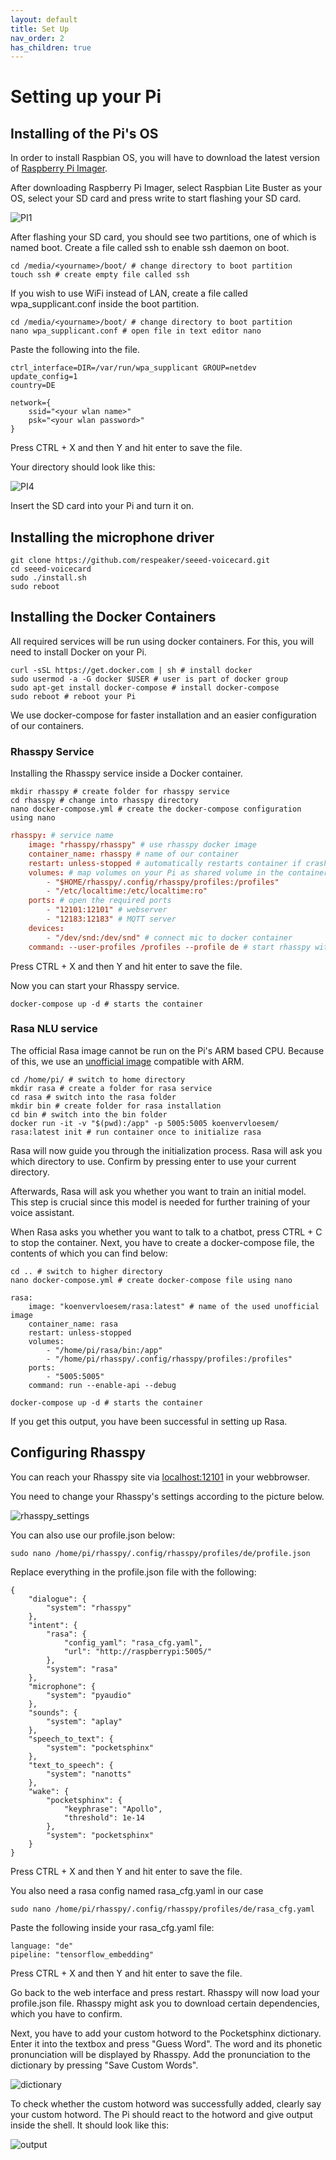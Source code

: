 ```yaml
---
layout: default
title: Set Up
nav_order: 2
has_children: true
---
```


# Setting up your Pi

## Installing of the Pi's OS

In order to install Raspbian OS, you will have to download the latest version of [Raspberry Pi Imager](https://www.raspberrypi.org/software/).

 After downloading Raspberry Pi Imager, select Raspbian Lite Buster as your OS, select your SD card and press write to start flashing your SD card.

 ![PI1](../assets/raspberry1.png)
 
 After flashing your SD card, you should see two partitions, one of which is named boot. Create a file called ssh to enable ssh daemon on boot.

 ```shell
cd /media/<yourname>/boot/ # change directory to boot partition
touch ssh # create empty file called ssh
```

 If you wish to use WiFi instead of LAN, create a file called wpa_supplicant.conf inside the boot partition.

```shell
cd /media/<yourname>/boot/ # change directory to boot partition
nano wpa_supplicant.conf # open file in text editor nano
```

Paste the following into the file.

```shell
ctrl_interface=DIR=/var/run/wpa_supplicant GROUP=netdev
update_config=1
country=DE

network={
    ssid="<your wlan name>"
    psk="<your wlan password>"
}
```

Press CTRL + X and then Y and hit enter to save the file.

Your directory should look like this:

 ![PI4](../assets/raspberry4.png)

 Insert the SD card into your Pi and turn it on.

## Installing the microphone driver

```shell
git clone https://github.com/respeaker/seeed-voicecard.git
cd seeed-voicecard
sudo ./install.sh
sudo reboot
```

## Installing the Docker Containers

All required services will be run using docker containers. For this, you will need to install Docker on your Pi.

```shell
curl -sSL https://get.docker.com | sh # install docker
sudo usermod -a -G docker $USER # user is part of docker group
sudo apt-get install docker-compose # install docker-compose
sudo reboot # reboot your Pi
```

We use docker-compose for faster installation and an easier configuration of our containers.

### Rhasspy Service

Installing the Rhasspy service inside a Docker container.

```shell
mkdir rhasspy # create folder for rhasspy service
cd rhasspy # change into rhasspy directory
nano docker-compose.yml # create the docker-compose configuration using nano
```

```conf
rhasspy: # service name
    image: "rhasspy/rhasspy" # use rhasspy docker image
    container_name: rhasspy # name of our container
    restart: unless-stopped # automatically restarts container if crashed
    volumes: # map volumes on your Pi as shared volume in the container
        - "$HOME/rhasspy/.config/rhasspy/profiles:/profiles"
        - "/etc/localtime:/etc/localtime:ro"
    ports: # open the required ports
        - "12101:12101" # webserver
        - "12183:12183" # MQTT server
    devices:
        - "/dev/snd:/dev/snd" # connect mic to docker container
    command: --user-profiles /profiles --profile de # start rhasspy with custom commands
```

Press CTRL + X and then Y and hit enter to save the file.

Now you can start your Rhasspy service.

```shell
docker-compose up -d # starts the container
```

### Rasa NLU service

The official Rasa image cannot be run on the Pi's ARM based CPU. Because of this, we use an [unofficial image](https://github.com/koenvervloesem/rasa-docker-arm) compatible with ARM.

```shell
cd /home/pi/ # switch to home directory
mkdir rasa # create a folder for rasa service
cd rasa # switch into the rasa folder
mkdir bin # create folder for rasa installation
cd bin # switch into the bin folder
docker run -it -v "$(pwd):/app" -p 5005:5005 koenvervloesem/ rasa:latest init # run container once to initialize rasa
```

Rasa will now guide you through the initialization process. Rasa will ask you which directory to use. Confirm by pressing enter to use your current directory.

Afterwards, Rasa will ask you whether you want to train an initial model. This step is crucial since this model is needed for further training of your voice assistant.  

When Rasa asks you whether you want to talk to a chatbot, press CTRL + C to stop the container. Next, you have to create a docker-compose file, the contents of which you can find below:

```shell
cd .. # switch to higher directory
nano docker-compose.yml # create docker-compose file using nano
```

```shell
rasa:
    image: "koenvervloesem/rasa:latest" # name of the used unofficial image
    container_name: rasa
    restart: unless-stopped
    volumes:
        - "/home/pi/rasa/bin:/app"
        - "/home/pi/rhasspy/.config/rhasspy/profiles:/profiles"
    ports:
        - "5005:5005"
    command: run --enable-api --debug
```

```shell
docker-compose up -d # starts the container
```

If you get this output, you have been successful in setting up Rasa.

## Configuring Rhasspy

You can reach your Rhasspy site via [localhost:12101](localhost:12101) in your webbrowser.

You need to change your Rhasspy's settings according to the picture below.

![rhasspy_settings](../assets/rhasspy_settings.png)

You can also use our profile.json below:

```shell
sudo nano /home/pi/rhasspy/.config/rhasspy/profiles/de/profile.json
```

Replace everything in the profile.json file with the following:

```shell
{
    "dialogue": {
        "system": "rhasspy"
    },
    "intent": {
        "rasa": {
            "config_yaml": "rasa_cfg.yaml",
            "url": "http://raspberrypi:5005/"
        },
        "system": "rasa"
    },
    "microphone": {
        "system": "pyaudio"
    },
    "sounds": {
        "system": "aplay"
    },
    "speech_to_text": {
        "system": "pocketsphinx"
    },
    "text_to_speech": {
        "system": "nanotts"
    },
    "wake": {
        "pocketsphinx": {
            "keyphrase": "Apollo",
            "threshold": 1e-14
        },
        "system": "pocketsphinx"
    }
}
```


Press CTRL + X and then Y and hit enter to save the file.

You also need a rasa config named rasa_cfg.yaml in our case

```shell
sudo nano /home/pi/rhasspy/.config/rhasspy/profiles/de/rasa_cfg.yaml
```

Paste the following inside your rasa_cfg.yaml file:

```shell
language: "de"
pipeline: "tensorflow_embedding"
```

Press CTRL + X and then Y and hit enter to save the file.

Go back to the web interface and press restart. Rhasspy will now load your profile.json file. Rhasspy might ask you to download certain dependencies, which you have to confirm.

Next, you have to add your custom hotword to the Pocketsphinx dictionary. Enter it into the textbox and press "Guess Word". The word and its phonetic pronunciation will be displayed by Rhasspy. Add the pronunciation to the dictionary by pressing "Save Custom Words".

![dictionary](../assets/Rhasspy2.png)

To check whether the custom hotword was successfully added, clearly say your custom hotword. The Pi should react to the hotword and give output inside the shell. It should look like this:

![output](../assets/output.png)

